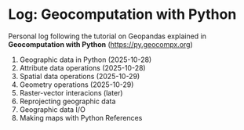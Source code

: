 # Log: Geocomputation with Python

Personal log following the tutorial on Geopandas explained in __Geocomputation with Python__ (https://py.geocompx.org)

1. Geographic data in Python (2025-10-28)
2. Attribute data operations (2025-10-28)
3. Spatial data operations (2025-10-29)
4. Geometry operations (2025-10-29)
5. Raster-vector interacions (later)
6. Reprojecting geographic data
7. Geographic data I/O
8. Making maps with Python References